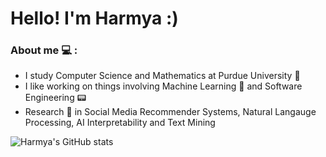 # Hello! I'm Harmya :)

### About me :computer: :
- I study Computer Science and Mathematics at Purdue University :steam_locomotive:
- I like working on things involving Machine Learning 📠 and Software Engineering :pager:
- Research :microscope: in Social Media Recommender Systems, Natural Langauge Processing, AI Interpretability and Text Mining

![Harmya's GitHub stats](https://github-readme-stats.vercel.app/api/top-langs/?username=harmya&hide=Jupyter%20Notebook&theme=buefy)
